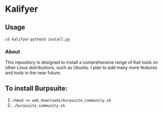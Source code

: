 # Kalifyer
## Usage 
`cd kalifyer`
`python3 install.py`
### About
This repository is designed to install a comprehensive range of Kali tools on other Linux distributions, such as Ubuntu. I plan to add many more features and tools in the near future.

## To install Burpsuite:
1. `chmod +x web_downloads/burpsuite_community.sh`
2. `./burpsuite_community.sh`
